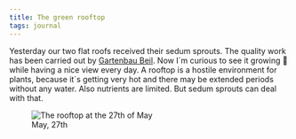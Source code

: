 ```yaml
---
title: The green rooftop
tags: journal
---
```

Yesterday our two flat roofs received their sedum sprouts. The quality work has been carried out by [Gartenbau Beil](https://www.gartengestaltung-beil.de). Now I´m curious to see it growing 🌱 while having a nice view every day. A rooftop is a hostile environment for plants, because it´s getting very hot and there may be extended periods without any water. Also nutrients are limited. But sedum sprouts can deal with that.

<figure class="rg:split">
<img src="/img/journal/2021-05-27-sedum-sprouts.jpg" alt="The rooftop at the 27th of May">
<figcaption>May, 27th</figcaption>
</figure>